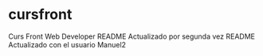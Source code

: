 # cursfront
Curs Front Web Developer
README Actualizado por segunda vez
README Actualizado con el usuario Manuel2
